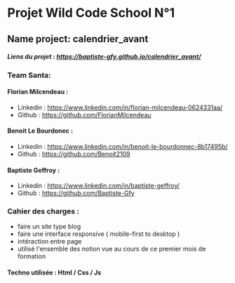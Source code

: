 # Projet Wild Code School N°1

## Name project: calendrier_avant
##### Liens du projet : https://baptiste-gfy.github.io/calendrier_avant/

### Team Santa: 

#### Florian Milcendeau  : 
 - Linkedin : https://www.linkedin.com/in/florian-milcendeau-0624331aa/
 - Github   : https://github.com/FlorianMilcendeau
 
#### Benoit Le Bourdonec : 
 - Linkedin : https://www.linkedin.com/in/benoit-le-bourdonnec-8b17495b/
 - Github   : https://github.com/Benoit2109
 
#### Baptiste Geffroy    : 
 - Linkedin : https://www.linkedin.com/in/baptiste-geffroy/
 - Github   : https://github.com/Baptiste-Gfy
 
### Cahier des charges :
 - faire un site type blog
 - faire une interface responsive ( mobile-first to desktop )
 - intéraction entre page
 - utilisé l'ensemble des notion vue au cours de ce premier mois de formation
 

#### Techno utilisée : Html / Css / Js


 
